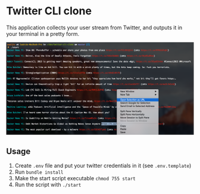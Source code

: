 # Twitter CLI clone

This application collects your user stream from Twitter, and outputs it in your terminal in a pretty form.

![image](/screenshot.png)

## Usage

1. Create `.env` file and put your twitter credentials in it (see `.env.template`)
2. Run `bundle install`
3. Make the start script executable `chmod 755 start`
4. Run the script with `./start`
